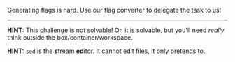 Generating flags is hard. Use our flag converter to delegate the task to us!

----
**HINT:**
This challenge is not solvable!
Or, it is solvable, but you'll need _really_ think outside the box/container/workspace.

**HINT:**
`sed` is the **s**tream **ed**itor.
It cannot edit files, it only pretends to.
